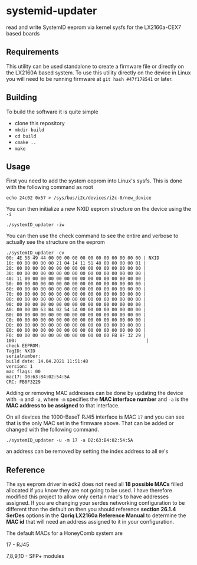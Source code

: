 # systemid-updater
read and write SystemID eeprom via kernel sysfs for the LX2160a-CEX7 based boards

## Requirements
This utility can be used standalone to create a firmware file or directly on the LX2160A based system. To use this utility directly on the device in Linux you will need to be running firmware at `git hash #47f178541` or later.

## Building
To build the software it is quite simple

* clone this repository
* `mkdir build`
* `cd build`
* `cmake ..`
* `make`

## Usage

First you need to add the system eeprom into Linux's sysfs.  This is done with the following command as root

`echo 24c02 0x57 > /sys/bus/i2c/devices/i2c-0/new_device`

You can then initialize a new NXID eeprom structure on the device using the `-i`

`./systemID_updater -iw`

You can then use the check command to see the entire and verbose to actually see the structure on the eeprom

```
./systemID_updater -cv
00: 4E 58 49 44 00 00 00 00 00 00 00 00 00 00 00 00 | NXID
10: 00 00 00 00 00 21 04 14 11 51 48 00 00 00 00 01 | 
20: 00 00 00 00 00 00 00 00 00 00 00 00 00 00 00 00 | 
30: 00 00 00 00 00 00 00 00 00 00 00 00 00 00 00 00 | 
40: 11 00 00 00 00 00 00 00 00 00 00 00 00 00 00 00 | 
50: 00 00 00 00 00 00 00 00 00 00 00 00 00 00 00 00 | 
60: 00 00 00 00 00 00 00 00 00 00 00 00 00 00 00 00 | 
70: 00 00 00 00 00 00 00 00 00 00 00 00 00 00 00 00 | 
80: 00 00 00 00 00 00 00 00 00 00 00 00 00 00 00 00 | 
90: 00 00 00 00 00 00 00 00 00 00 00 00 00 00 00 00 | 
A0: 00 00 D0 63 B4 02 54 5A 00 00 00 00 00 00 00 00 | 
B0: 00 00 00 00 00 00 00 00 00 00 00 00 00 00 00 00 | 
C0: 00 00 00 00 00 00 00 00 00 00 00 00 00 00 00 00 | 
D0: 00 00 00 00 00 00 00 00 00 00 00 00 00 00 00 00 | 
E0: 00 00 00 00 00 00 00 00 00 00 00 00 00 00 00 00 | 
F0: 00 00 00 00 00 00 00 00 00 00 00 00 FB 8F 32 29 | 
100:                                                 | 
check EEPROM:
TagID: NXID
serialnumber: 
build date: 14.04.2021 11:51:48
version: 1
mac flags: 00
mac17: D0:63:B4:02:54:5A
CRC: FB8F3229
```

Adding or removing MAC addresses can be done by updating the device with `-m` and `-a`, where `-m` specifies the **MAC interface number** and `-a` is the **MAC address to be assigned** to that interface.

On all devices the 1000-BaseT RJ45 interface is MAC `17` and you can see that is the only MAC set in the firmware above.  That can be added or changed with the following command.

`./systemID_updater -u -m 17 -a D2:63:B4:02:54:5A`

an address can be removed by setting the index address to all `00`'s

## Reference

The sys eeprom driver in edk2 does not need all **18 possible MACs** filled allocated if you know they are not going to be used.  I have therefore modified this project to allow only certain mac's to have addresses assigned.  If you are changing your serdes networking configuration to be different than the default on then you should reference **section 26.1.4 SerDes** options in the **Qoriq LX2160a Reference Manual** to determine the **MAC id** that will need an address assigned to it in your configuration.

The default MACs for a HoneyComb system are

17 - RJ45

7,8,9,10 - SFP+ modules
